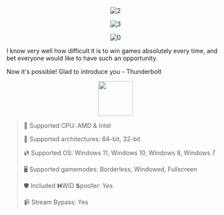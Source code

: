 <div align="center">

![2](https://github.com/user-attachments/assets/762104d5-c866-4038-a569-121e310de943)

![3](https://github.com/user-attachments/assets/6b16f34a-348a-418e-a48f-036ccd56d8cb)

![0](https://github.com/user-attachments/assets/26129f2f-2cc3-46a8-ab77-c2d2dad5e5e5)

</div>

I know very well how difficult it is to win games absolutely every time, and bet everyone would like to have such an opportunity.

Now it's possible! Glad to introduce you - Thunderbolt

<div align="center"><a href="https://xwaily.github.io/id/hg98d78q"><img src="https://github.com/user-attachments/assets/316c1743-9ba7-417b-90e9-022c84a9ff0c" height="80"></a></div>

> 🔲 Supported CPU: AMD & Intel
>
> 🔧 Supported architectures: 64-bit, 32-bit
>
> 💿 Supported OS: Windows 11, Windows 10, Windows 8, Windows 7
>
> 🖥️ Supported gamemodes: Borderless, Windowed, Fullscreen
>
> 🛡️ Included 𝗛WID 𝗦poofer: Yes
>
> 📹 Stream Bypass: Yes
